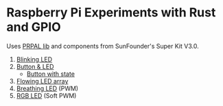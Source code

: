 # Raspberry Pi Experiments with Rust and GPIO

Uses [PRPAL lib](https://github.com/golemparts/rppal) and components from SunFounder's Super Kit V3.0.

1. [Blinking LED](src/bin/led.rs)
2. [Button & LED](src/bin/button_led.rs)
   - [Button with state](src/bin/button_led_state.rs)
3. [Flowing LED array](src/bin/flowing_leds.rs)
4. [Breathing LED](src/bin/breathing_led.rs) (PWM)
5. [RGB LED](src/bin/rgb_led.rs) (Soft PWM)
